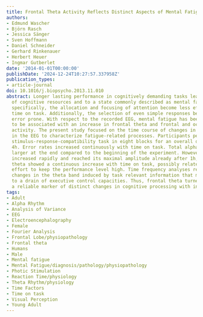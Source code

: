 ```yaml
---
title: Frontal Theta Activity Reflects Distinct Aspects of Mental Fatigue
authors:
- Edmund Wascher
- Björn Rasch
- Jessica Sänger
- Sven Hoffmann
- Daniel Schneider
- Gerhard Rinkenauer
- Herbert Heuer
- Ingmar Gutberlet
date: '2014-01-01T00:00:00'
publishDate: '2024-12-24T10:27:57.337958Z'
publication_types:
- article-journal
doi: 10.1016/j.biopsycho.2013.11.010
abstract: Longer lasting performance in cognitively demanding tasks leads to an exhaustion
  of cognitive resources and to a state commonly described as mental fatigue. More
  specifically, the allocation and focusing of attention become less efficient with
  time on task. Additionally, the selection of even simple responses becomes more
  error prone. With respect to the recorded EEG, mental fatigue has been reported
  to be associated with an increase in frontal theta and frontal and occipital alpha
  activity. The present study focused on the time course of changes in behavior and
  in the EEG to characterize fatigue-related processes. Participants performed a spatial
  stimulus-response-compatibility task in eight blocks for an overall duration of
  4h. Error rates increased continuously with time on task. Total alpha power was
  larger at the end compared to the beginning of the experiment. However, alpha power
  increased rapidly and reached its maximal amplitude already after 1h, whereas frontal
  theta showed a continuous increase with time on task, possibly related to increased
  effort to keep the performance level high. Time frequency analyses revealed power
  changes in the theta band induced by task relevant information that might be assigned
  to a drain of executive control capacities. Thus, frontal theta turned out to be
  a reliable marker of distinct changes in cognitive processing with increasing fatigue.
tags:
- Adult
- Alpha Rhythm
- Analysis of Variance
- EEG
- Electroencephalography
- Female
- Fourier Analysis
- Frontal Lobe/physiopathology
- Frontal theta
- Humans
- Male
- Mental fatigue
- Mental Fatigue/diagnosis/pathology/physiopathology
- Photic Stimulation
- Reaction Time/physiology
- Theta Rhythm/physiology
- Time Factors
- Time on task
- Visual Perception
- Young Adult
---
```

